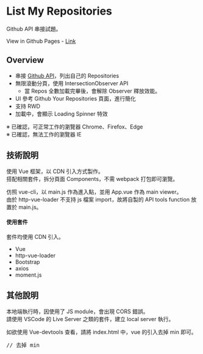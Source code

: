 # List My Repositories
Github API 串接試題。

View in Github Pages - [Link](https://lastor-chen.github.io/github_repo_list/)

## Overview
* 串接 [Github API](https://developer.github.com/v3/)，列出自己的 Repositories
* 無限滾動分頁，使用 IntersectionObserver API
  * 當 Repos 全數加載完畢後，會解除 Observer 釋放效能。
* UI 參考 Github Your Repositories 頁面，進行簡化
* 支持 RWD
* 加載中，會顯示 Loading Spinner 特效

※ 已確認，可正常工作的瀏覽器 Chrome、Firefox、Edge <br>
※ 已確認，無法工作的瀏覽器 IE

## 技術說明
使用 Vue 框架，以 CDN 引入方式製作。<br>
搭配相關套件，拆分頁面 Components，不需 webpack 打包即可瀏覽。

仿照 vue-cli，以 main.js 作為進入點，並用 App.vue 作為 main viewer。 <br>
由於 http-vue-loader 不支持 js 檔案 import，故將自製的 API tools function 放置於 main.js。

#### 使用套件
套件均使用 CDN 引入。

* Vue
* http-vue-loader
* Bootstrap
* axios
* moment.js

## 其他說明
本地端執行時，因使用了 JS module，會出現 CORS 錯誤。<br>
請使用 VSCode 的 Live Server 之類的套件，建立 local server 執行。

如欲使用 Vue-devtools 查看，請將 index.html 中，vue 的引入去掉 min 即可。
<pre>
// 去掉 min
<script src="https://unpkg.com/vue@2.6.11/dist/vue<b>.min</b>.js"></script>
</pre>